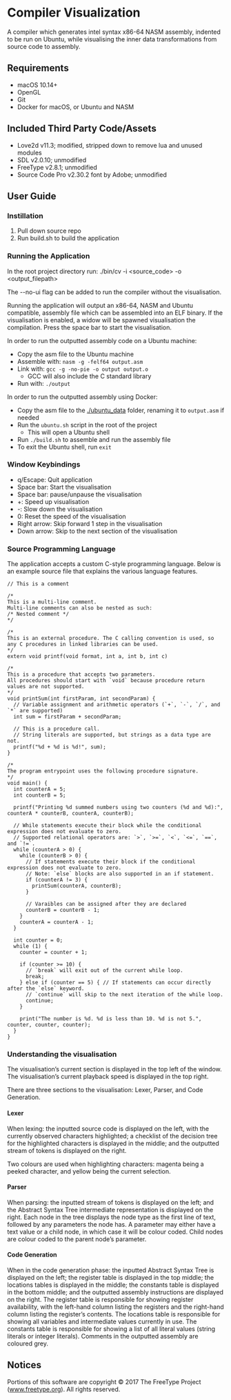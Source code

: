 # Compiler Visualization

A compiler which generates intel syntax x86-64 NASM assembly, indented to be run on Ubuntu, while visualising the inner data transformations from source code to assembly.
 
## Requirements

- macOS 10.14+
- OpenGL
- Git
- Docker for macOS, or Ubuntu and NASM


## Included Third Party Code/Assets

- Love2d v11.3; modified, stripped down to remove lua and unused modules 
- SDL v2.0.10; unmodified
- FreeType v2.8.1; unmodified
- Source Code Pro v2.30.2 font by Adobe; unmodified

## User Guide

### Instillation

1. Pull down source repo
2. Run build.sh to build the application

### Running the Application

In the root project directory run: ./bin/cv -i <source_code> -o <output_filepath>

The --no-ui flag can be added to run the compiler without the visualisation.

Running the application will output an x86-64, NASM and Ubuntu compatible, assembly file which can be assembled into an ELF binary. If the visualisation is enabled, a widow will be spawned visualisation the compilation. Press the space bar to start the visualisation.

In order to run the outputted assembly code on a Ubuntu machine:

- Copy the asm file to the Ubuntu machine
- Assemble with: `nasm -g -felf64 output.asm`
- Link with: `gcc -g -no-pie -o output output.o`
  - GCC will also include the C standard library
- Run with: `./output`

In order to run the outputted assembly using Docker:

- Copy the asm file to the [./ubuntu_data](./ubuntu_data) folder, renaming it to `output.asm` if needed
- Run the `ubuntu.sh` script in the root of the project
  - This will open a Ubuntu shell 
- Run `./build.sh` to assemble and run the assembly file
- To exit the Ubuntu shell, run `exit`

### Window Keybindings

- q/Escape: Quit application
- Space bar: Start the visualisation
- Space bar: pause/unpause the visualisation
- +: Speed up visualisation
- -: Slow down the visualisation
- 0: Reset the speed of the visualisation
- Right arrow: Skip forward 1 step in the visualisation
- Down arrow: Skip to the next section of the visualisation

### Source Programming Language

The application accepts a custom C-style programming language. Below is an example source file that explains the various language features.

```
// This is a comment

/*
This is a multi-line comment.
Multi-line comments can also be nested as such:
/* Nested comment */
*/

/*
This is an external procedure. The C calling convention is used, so any C procedures in linked libraries can be used.
*/
extern void printf(void format, int a, int b, int c)

/*
This is a procedure that accepts two parameters.
All procedures should start with `void` because procedure return values are not supported.
*/
void printSum(int firstParam, int secondParam) {
  // Variable assignment and arithmetic operators (`+`, `-`, `/`, and `*` are supported)
  int sum = firstParam + secondParam;

  // This is a procedure call.
  // String literals are supported, but strings as a data type are not.
  printf("%d + %d is %d!", sum);
}

/*
The program entrypoint uses the following procedure signature.
*/
void main() {
  int counterA = 5;
  int counterB = 5;

  printf("Printing %d summed numbers using two counters (%d and %d):", counterA * counterB, counterA, counterB);

  // While statements execute their block while the conditional expression does not evaluate to zero.
  // Supported relational operators are: `>`, `>=`, `<`, `<=`, `==`, and `!=`.
  while (counterA > 0) {
    while (counterB > 0) {
      // If statements execute their block if the conditional expression does not evaluate to zero.
      // Note: `else` blocks are also supported in an if statement.
      if (counterA != 3) {
        printSum(counterA, counterB);
      }

      // Varaibles can be assigned after they are declared
      counterB = counterB - 1;
    }
    counterA = counterA - 1;
  }

  int counter = 0;
  while (1) {
    counter = counter + 1;

    if (counter >= 10) {
      // `break` will exit out of the current while loop.
      break;
    } else if (counter == 5) { // If statements can occur directly after the `else` keyword.
      // `continue` will skip to the next iteration of the while loop.
      continue;
    }

    print("The number is %d. %d is less than 10. %d is not 5.", counter, counter, counter);
  }
}
```

### Understanding the visualisation

The visualisation’s current section is displayed in the top left of the window. The visualisation’s current playback speed is displayed in the top right.

There are three sections to the visualisation: Lexer, Parser, and Code Generation.

#### Lexer

When lexing: the inputted source code is displayed on the left, with the currently observed characters highlighted; a checklist of the decision tree for the highlighted characters is displayed in the middle; and the outputted stream of tokens is displayed on the right.

Two colours are used when highlighting characters: magenta being a peeked character, and yellow being the current selection.

#### Parser

When parsing: the inputted stream of tokens is displayed on the left; and the Abstract Syntax Tree intermediate representation is displayed on the right. Each node in the tree displays the node type as the first line of text, followed by any parameters the node has. A parameter may either have a text value or a child node, in which case it will be colour coded. Child nodes are colour coded to the parent node’s parameter.

#### Code Generation

When in the code generation phase: the inputted Abstract Syntax Tree is displayed on the left; the register table is displayed in the top middle; the locations tables is displayed in the middle; the constants table is displayed in the bottom middle; and the outputted assembly instructions are displayed on the right. The register table is responsible for showing register availability, with the left-hand column listing the registers and the right-hand column listing the register’s contents. The locations table is responsible for showing all variables and intermediate values currently in use. The constants table is responsible for showing a list of all literal values (string literals or integer literals). Comments in the outputted assembly are coloured grey.

## Notices

Portions of this software are copyright © 2017 The FreeType Project (www.freetype.org). All rights reserved.
